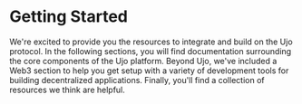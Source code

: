 # Getting Started

We're excited to provide you the resources to integrate and build on the Ujo protocol. In the following sections, you will find documentation surrounding the core components of the Ujo platform. Beyond Ujo, we've included a Web3 section to help you get setup with a variety of development tools for building decentralized applications. Finally, you'll find a collection of resources we think are helpful.
